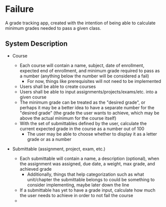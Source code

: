 # Failure

A grade tracking app, created with the intention of being able to calculate minimum grades needed to pass a given class.

## System Description

- Course
  - Each course will contain a name, subject, date of enrollment, expected end of enrollment, and minimum grade required to pass as a number (anything below the number will be considered a fail)
    - For now, things like prerequisites will not need to be implemented
  - Users shall be able to create courses
  - Users shall be able to input assignments/projects/exams/etc. into a given course
  - The minimum grade can be treated as the "desired grade", or perhaps it may be a better idea to have a separate number for the "desired grade" (the grade the user wants to achieve, which may be above the actual minimum for the course itself)
  - With the set of submittables defined by the user, calculate the current expected grade in the course as a number out of 100
    - The user may be able to choose whether to display it as a letter grade or as a number

- Submittable (assignment, project, exam, etc.)
  - Each submittable will contain a name, a description (optional), when the assignment was assigned, due date, a weight, max grade, and achieved grade
    - Additionally, things that help categorization such as what unit/chapter the submittable belongs to could be something to consider implementing, maybe later down the line
  - If a submittable has yet to have a grade input, calculate how much the user needs to achieve in order to not fail the course
  - 
